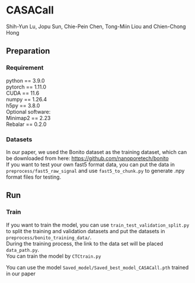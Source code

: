 # CASACall

Shih-Yun Lu, Jopu Sun, Chie-Pein Chen, Tong-Miin Liou and Chien-Chong Hong

## Preparation
### Requirement
python == 3.9.0  
pytorch == 1.11.0  
CUDA == 11.6  
numpy == 1.26.4  
h5py == 3.8.0  
Optional software:  
Minimap2 == 2.23  
Rebalar == 0.2.0  
### Datasets
In our paper, we used the Bonito dataset as the training dataset, which can be downloaded from here: https://github.com/nanoporetech/bonito  
If you want to test your own fast5 format data, you can put the data in `preprocess/fast5_raw_signal` and use `fast5_to_chunk.py` to generate .npy format files for testing.  
## Run
### Train
If you want to train the model, you can use `train_test_validation_split.py` to split the training and validation datasets and put the datasets in `preprocess/bonito_training_data/`.  
During the training process, the link to the data set will be placed `data_path.py`.  
You can train the model by `CTCtrain.py`  

You can use the model `Saved_model/Saved_best_model_CASACall.pth` trained in our paper

